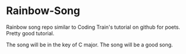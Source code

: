 # Rainbow-Song
Rainbow song repo similar to Coding Train's tutorial on github for poets.
Pretty good tutorial.

The song will be in the key of C major.
The song will be a good song.
